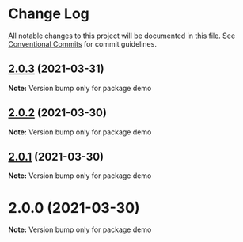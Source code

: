# Change Log

All notable changes to this project will be documented in this file.
See [Conventional Commits](https://conventionalcommits.org) for commit guidelines.

## [2.0.3](https://github.com/hubgit/react-prosemirror/compare/demo@2.0.2...demo@2.0.3) (2021-03-31)

**Note:** Version bump only for package demo





## [2.0.2](https://github.com/hubgit/react-prosemirror/compare/demo@2.0.1...demo@2.0.2) (2021-03-30)

**Note:** Version bump only for package demo





## [2.0.1](https://github.com/hubgit/react-prosemirror/compare/demo@2.0.0...demo@2.0.1) (2021-03-30)

**Note:** Version bump only for package demo





# 2.0.0 (2021-03-30)

**Note:** Version bump only for package demo
